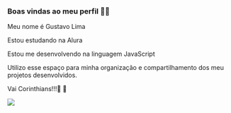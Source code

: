 ### Boas vindas ao meu perfil 💙💙
Meu nome é Gustavo Lima

Estou estudando na Alura

Estou me desenvolvendo na linguagem JavaScript

Utilizo esse espaço para minha organização e compartilhamento dos meu projetos desenvolvidos.


Vai Corinthians!!!🖤 🤍

![](https://tenor.com/pt-BR/view/corinthians-gif-22366027)

<!--
**gustavolima3a/gustavolima3a** is a ✨ _special_ ✨ repository because its `README.md` (this file) appears on your GitHub profile.

Here are some ideas to get you started:

- 🔭 I’m currently working on ...
- 🌱 I’m currently learning ...
- 👯 I’m looking to collaborate on ...
- 🤔 I’m looking for help with ...
- 💬 Ask me about ...
- 📫 How to reach me: ...
- 😄 Pronouns: ...
- ⚡ Fun fact: ...
-->
